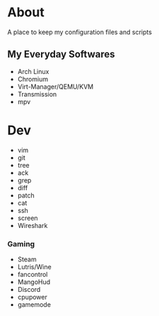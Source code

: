 # About

A place to keep my configuration files and scripts

## My Everyday Softwares

- Arch Linux
- Chromium
- Virt-Manager/QEMU/KVM
- Transmission
- mpv

# Dev

- vim
- git
- tree
- ack
- grep
- diff
- patch
- cat
- ssh
- screen
- Wireshark

### Gaming

- Steam
- Lutris/Wine
- fancontrol
- MangoHud
- Discord
- cpupower
- gamemode

